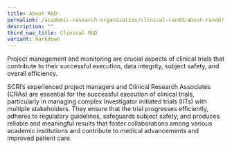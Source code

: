 ```yaml
---
title: About R&D
permalink: /academic-research-organization/clinical-randd/about-randd/
description: ""
third_nav_title: Clinical R&D
variant: markdown
---
```

Project management and monitoring are crucial aspects of clinical trials that contribute to their successful execution, data integrity, subject safety, and overall efficiency.

SCRI’s experienced project managers and Clinical Research Associates (CRAs) are essential for the successful execution of clinical trials, particularly in managing complex Investigator initiated trials (IITs) with multiple stakeholders. They ensure that the trial progresses efficiently, adheres to regulatory guidelines, safeguards subject safety, and produces reliable and meaningful results that foster collaborations among various academic institutions and contribute to medical advancements and improved patient care.
